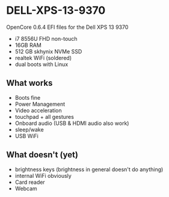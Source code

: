 # DELL-XPS-13-9370

OpenCore 0.6.4 EFI files for the Dell XPS 13 9370

* i7 8556U FHD non-touch
* 16GB RAM
* 512 GB skhynix NVMe SSD
* realtek WiFi (soldered)
* dual boots with Linux

## What works
* Boots fine
* Power Management
* Video acceleration
* touchpad + all gestures
* Onboard audio (USB & HDMI audio also work)
* sleep/wake
* USB WiFi

## What doesn't (yet)
* brightness keys (brightness in general doesn't do anything)
* internal WiFi obviously
* Card reader
* Webcam
